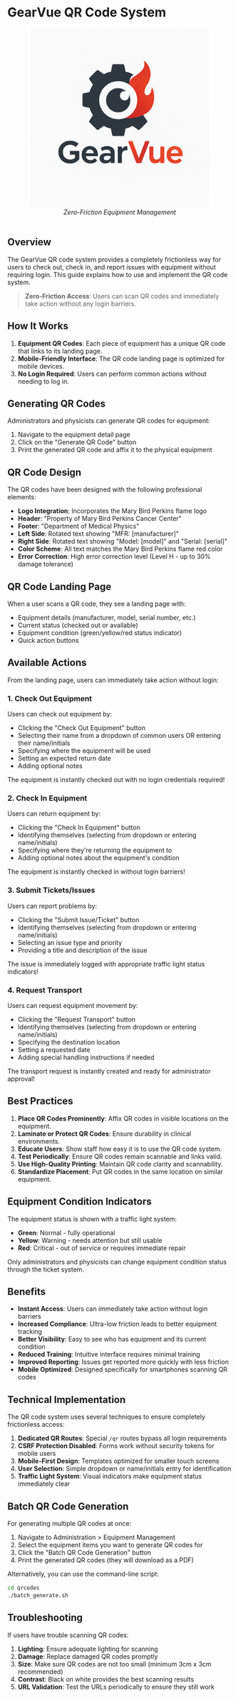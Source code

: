 # GearVue QR Code System

<div align="center">
  <img src="../Resources/gearvue-text.png" alt="GearVue Logo" width="400">
  <br>
  <i>Zero-Friction Equipment Management</i>
  <br><br>
</div>

## Overview

The GearVue QR code system provides a completely frictionless way for users to check out, check in, and report issues with equipment without requiring login. This guide explains how to use and implement the QR code system.

> **Zero-Friction Access**: Users can scan QR codes and immediately take action without any login barriers.

## How It Works

1. **Equipment QR Codes**: Each piece of equipment has a unique QR code that links to its landing page.
2. **Mobile-Friendly Interface**: The QR code landing page is optimized for mobile devices.
3. **No Login Required**: Users can perform common actions without needing to log in.

## Generating QR Codes

Administrators and physicists can generate QR codes for equipment:

1. Navigate to the equipment detail page
2. Click on the "Generate QR Code" button
3. Print the generated QR code and affix it to the physical equipment

## QR Code Design

The QR codes have been designed with the following professional elements:

- **Logo Integration**: Incorporates the Mary Bird Perkins flame logo
- **Header**: "Property of Mary Bird Perkins Cancer Center"
- **Footer**: "Department of Medical Physics"
- **Left Side**: Rotated text showing "MFR: [manufacturer]"
- **Right Side**: Rotated text showing "Model: [model]" and "Serial: [serial]"
- **Color Scheme**: All text matches the Mary Bird Perkins flame red color
- **Error Correction**: High error correction level (Level H - up to 30% damage tolerance)

## QR Code Landing Page

When a user scans a QR code, they see a landing page with:

- Equipment details (manufacturer, model, serial number, etc.)
- Current status (checked out or available)
- Equipment condition (green/yellow/red status indicator)
- Quick action buttons

## Available Actions

From the landing page, users can immediately take action without login:

### 1. Check Out Equipment

Users can check out equipment by:
- Clicking the "Check Out Equipment" button
- Selecting their name from a dropdown of common users OR entering their name/initials
- Specifying where the equipment will be used
- Setting an expected return date
- Adding optional notes

The equipment is instantly checked out with no login credentials required!

### 2. Check In Equipment

Users can return equipment by:
- Clicking the "Check In Equipment" button
- Identifying themselves (selecting from dropdown or entering name/initials)
- Specifying where they're returning the equipment to
- Adding optional notes about the equipment's condition

The equipment is instantly checked in without login barriers!

### 3. Submit Tickets/Issues

Users can report problems by:
- Clicking the "Submit Issue/Ticket" button
- Identifying themselves (selecting from dropdown or entering name/initials)
- Selecting an issue type and priority
- Providing a title and description of the issue

The issue is immediately logged with appropriate traffic light status indicators!

### 4. Request Transport

Users can request equipment movement by:
- Clicking the "Request Transport" button
- Identifying themselves (selecting from dropdown or entering name/initials)
- Specifying the destination location
- Setting a requested date
- Adding special handling instructions if needed

The transport request is instantly created and ready for administrator approval!

## Best Practices

1. **Place QR Codes Prominently**: Affix QR codes in visible locations on the equipment.
2. **Laminate or Protect QR Codes**: Ensure durability in clinical environments.
3. **Educate Users**: Show staff how easy it is to use the QR code system.
4. **Test Periodically**: Ensure QR codes remain scannable and links valid.
5. **Use High-Quality Printing**: Maintain QR code clarity and scannability.
6. **Standardize Placement**: Put QR codes in the same location on similar equipment.

## Equipment Condition Indicators

The equipment status is shown with a traffic light system:

- **Green**: Normal - fully operational
- **Yellow**: Warning - needs attention but still usable
- **Red**: Critical - out of service or requires immediate repair

Only administrators and physicists can change equipment condition status through the ticket system.

## Benefits

- **Instant Access**: Users can immediately take action without login barriers
- **Increased Compliance**: Ultra-low friction leads to better equipment tracking
- **Better Visibility**: Easy to see who has equipment and its current condition
- **Reduced Training**: Intuitive interface requires minimal training
- **Improved Reporting**: Issues get reported more quickly with less friction
- **Mobile Optimized**: Designed specifically for smartphones scanning QR codes

## Technical Implementation

The QR code system uses several techniques to ensure completely frictionless access:

1. **Dedicated QR Routes**: Special `/qr` routes bypass all login requirements
2. **CSRF Protection Disabled**: Forms work without security tokens for mobile users
3. **Mobile-First Design**: Templates optimized for smaller touch screens
4. **User Selection**: Simple dropdown or name/initials entry for identification
5. **Traffic Light System**: Visual indicators make equipment status immediately clear

## Batch QR Code Generation

For generating multiple QR codes at once:

1. Navigate to Administration > Equipment Management
2. Select the equipment items you want to generate QR codes for
3. Click the "Batch QR Code Generation" button
4. Print the generated QR codes (they will download as a PDF)

Alternatively, you can use the command-line script:

```bash
cd qrcodes
./batch_generate.sh
```

## Troubleshooting

If users have trouble scanning QR codes:

1. **Lighting**: Ensure adequate lighting for scanning
2. **Damage**: Replace damaged QR codes promptly
3. **Size**: Make sure QR codes are not too small (minimum 3cm x 3cm recommended)
4. **Contrast**: Black on white provides the best scanning results
5. **URL Validation**: Test the URLs periodically to ensure they still work